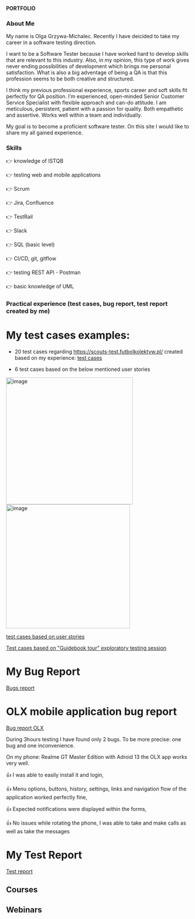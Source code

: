 #### PORTFOLIO

### About Me

My name is Olga Grzywa-Michalec. Recently I have deicided to take my career in a software testing direction.

I want to be a Software Tester because I have worked hard to develop skills that are relevant to this industry. Also, in my opinion, this type of work gives never ending possibilities of development which brings me personal satisfaction. What is also a big adventage of being a QA is that this profession seems to be both creative and structured.

I think my previous professional experience, sports career and soft skills fit perfectly for QA position.
I’m experienced, open-minded Senior Customer Service Specialist with flexible approach and can-do attitude. I am meticulous, persistent, patient with a passion for quality. Both empathetic and assertive. Works well within a team and individually.

My goal is to become a proficient software tester. On this site I would like to share  my all gained experience.

### Skills

👉 knowledge of ISTQB

👉 testing web and mobile applications

👉 Scrum

👉 Jira, Confluence

👉 TestRail

👉 Slack

👉 SQL (basic level)

👉 CI/CD, git, gitflow

👉 testing REST API - Postman

👉 basic knowledge of UML


### Practical experience (test cases, bug report, test report created by me)

# My test cases examples:

- 20 test cases regarding https://scouts-test.futbolkolektyw.pl/ created based on my experience:
[test cases](https://docs.google.com/spreadsheets/d/1txJj5OKO9oGMF5e15Xwt6wDyI2O15vAUVYjQD3NaaLw/edit?usp=drive_link)

- 6 test cases based on the below mentioned user stories
<img width="346" alt="image" src="https://github.com/OlgaG-M/OlgaGrzywa-Michalec-PORTFOLIO/assets/143441787/3dca4742-2ed3-4df1-9d11-c22747ee9dc5">

<img width="338" alt="image" src="https://github.com/OlgaG-M/OlgaGrzywa-Michalec-PORTFOLIO/assets/143441787/c84dddc0-b287-4c99-84f3-91189ab88f94">

[test cases based on user stories](https://docs.google.com/spreadsheets/d/1z9CauOVjWSE9k2EN3IC2ioWue8CZauHWuFPEwzzLzi0/edit?usp=drive_link)

[Test cases based on "Guidebook tour" exploratory testing session](https://docs.google.com/spreadsheets/d/1ajBTaI03hbp6EjGXFVksARfjW24qD8FeraD_K8IACrI/edit?fbclid=IwAR1mKqOwuYSU144t5l0OrcjbFAcGcC1aGHIkLG4hpb8NIa8YQVw4GV63cm0#gid=0)

# My Bug Report
[Bugs report](https://docs.google.com/spreadsheets/d/1nz_T45o7ZRS5185DuLPUhqPCMWlNNJOdEDNHgiPVzOk/edit?usp=drive_link)

# OLX mobile application bug report
[Bug report OLX](https://docs.google.com/spreadsheets/d/1ytfrn4Ueni4n9h-oKC76BySwvrTAUrQJYDt2WXThYJQ/edit?usp=drive_link)

During 3hours testing I have found only 2 bugs. To be more precise: one bug and one inconvenience.

On my phone: Realme GT Master Edition with Adroid 13 the OLX app works very well. 

👍 I was able to easily install it and login,

👍 Menu options, buttons, history, settings, links and navigation flow of the application worked perfectly fine,

👍 Expected notifications were displayed within the forms,

👍 No issues while rotating the phone, I was able to take and make calls as well as take the messages


# My Test Report
  [Test report](https://docs.google.com/spreadsheets/d/1ZS7UksGLoomzaqqRipTm0naByUu-gWj6GGJffIDasi8/edit?usp=drive_link)



## Courses

## Webinars
